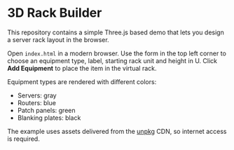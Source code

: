 # 3D Rack Builder

This repository contains a simple Three.js based demo that lets you design a server rack layout in the browser.

Open `index.html` in a modern browser. Use the form in the top left corner to choose an equipment type, label, starting rack unit and height in U. Click **Add Equipment** to place the item in the virtual rack. 

Equipment types are rendered with different colors:

- Servers: gray
- Routers: blue
- Patch panels: green
- Blanking plates: black

The example uses assets delivered from the [unpkg](https://unpkg.com) CDN, so internet access is required.

